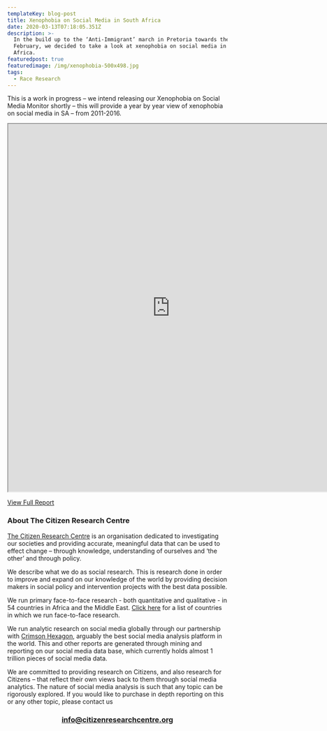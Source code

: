 ```yaml
---
templateKey: blog-post
title: Xenophobia on Social Media in South Africa
date: 2020-03-13T07:18:05.351Z
description: >-
  In the build up to the ‘Anti-Immigrant’ march in Pretoria towards the end of
  February, we decided to take a look at xenophobia on social media in South
  Africa.
featuredpost: true
featuredimage: /img/xenophobia-500x498.jpg
tags:
  - Race Research
---
```


This is a work in progress – we intend releasing our Xenophobia on Social Media Monitor shortly – this will provide a year by year view of xenophobia on social media in SA – from 2011-2016.

<iframe src="https://docs.google.com/viewer?srcid=0B_BHS6B_M3GqamtCWnQ3cEVGek0&amp;pid=explorer&amp;efh=false&amp;a=v&amp;chrome=false&amp;embedded=true" width="740x" height="842px"></iframe>
<div id="show_text">

<a class="button_dark boxed" href="https://drive.google.com/file/d/0B_BHS6B_M3GqamtCWnQ3cEVGek0/view" target="_blank" rel="noopener noreferrer">View Full Report</a>
<h3>About The Citizen Research Centre</h3>
<a href="{{site.url}}" target="_blank" rel="noopener noreferrer">The Citizen Research Centre</a> is an organisation dedicated to investigating our societies and providing accurate, meaningful data that can be used to effect change – through knowledge, understanding of ourselves and ‘the other’ and through policy.

We describe what we do as social research. This is research done in order to improve and expand on our knowledge of the world by providing decision makers in social policy and intervention projects with the best data possible.

We run primary face-to-face research - both quantitative and qualitative - in 54 countries in Africa and the Middle East. <a href="where-we-work.html" target="_blank" rel="noopener noreferrer">Click here</a> for a list of countries in which we run face-to-face research.

We run analytic research on social media globally through our partnership with <a href="http://www.crimsonhexagon.com/" target="_blank" rel="noopener noreferrer">Crimson Hexagon</a>, arguably the best social media analysis platform in the world. This and other reports are generated through mining and reporting on our social media data base, which currently holds almost 1 trillion pieces of social media data.

We are committed to providing research on Citizens, and also research for Citizens – that reflect their own views back to them through social media analytics.
The nature of social media analysis is such that any topic can be rigorously explored. If you would like to purchase in depth reporting on this or any other topic, please contact us
<h3 style="text-align: center;"><a href="mailto:info@citizenresearchcentre.org">info@citizenresearchcentre.org</a></h3>
</div>